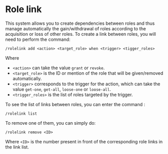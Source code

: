 # Role link

This system allows you to create dependencies between roles and thus manage automatically the gain/withdrawal of roles according to the acquisition or loss of other roles. To create a link between roles, you will need to perform the command:

`/rolelink add <action> <target_role> when <trigger> <tigger_roles>`

Where

* `<action>` can take the value `grant` or `revoke`.
* `<target_role>` is the ID or mention of the role that will be given/removed automatically.
* `<trigger>` corresponds to the trigger for the action, which can take the value `get-one`, `get-all`, `loose-one` or `loose-all`.
* `<trigger_roles>` is the list of roles targeted by the trigger.

To see the list of links between roles, you can enter the command :

`/rolelink list`

To remove one of them, you can simply do:

`/rolelink remove <ID>`

Where `<ID>` is the number present in front of the corresponding role links in the link list.
